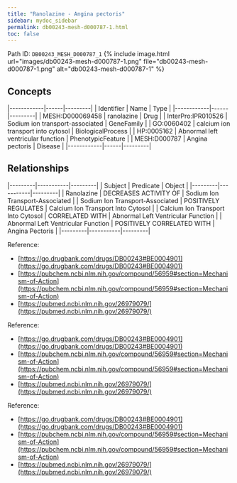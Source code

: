 ```yaml
---
title: "Ranolazine - Angina pectoris"
sidebar: mydoc_sidebar
permalink: db00243-mesh-d000787-1.html
toc: false 
---
```



Path ID: `DB00243_MESH_D000787_1`
{% include image.html url="images/db00243-mesh-d000787-1.png" file="db00243-mesh-d000787-1.png" alt="db00243-mesh-d000787-1" %}

## Concepts

|------------|------|---------|
| Identifier | Name | Type    |
|------------|------|---------|
| MESH:D000069458 | ranolazine | Drug |
| InterPro:IPR010526 | Sodium ion transport-associated | GeneFamily |
| GO:0060402 | calcium ion transport into cytosol | BiologicalProcess |
| HP:0005162 | Abnormal left ventricular function | PhenotypicFeature |
| MESH:D000787 | Angina pectoris | Disease |
|------------|------|---------|

## Relationships

|---------|-----------|---------|
| Subject | Predicate | Object  |
|---------|-----------|---------|
| Ranolazine | DECREASES ACTIVITY OF | Sodium Ion Transport-Associated |
| Sodium Ion Transport-Associated | POSITIVELY REGULATES | Calcium Ion Transport Into Cytosol |
| Calcium Ion Transport Into Cytosol | CORRELATED WITH | Abnormal Left Ventricular Function |
| Abnormal Left Ventricular Function | POSITIVELY CORRELATED WITH | Angina Pectoris |
|---------|-----------|---------|

Reference: 
  - [https://go.drugbank.com/drugs/DB00243#BE0004901](https://go.drugbank.com/drugs/DB00243#BE0004901)
  - [https://pubchem.ncbi.nlm.nih.gov/compound/56959#section=Mechanism-of-Action](https://pubchem.ncbi.nlm.nih.gov/compound/56959#section=Mechanism-of-Action)
  - [https://pubmed.ncbi.nlm.nih.gov/26979079/](https://pubmed.ncbi.nlm.nih.gov/26979079/)

Reference: 
  - [https://go.drugbank.com/drugs/DB00243#BE0004901](https://go.drugbank.com/drugs/DB00243#BE0004901)
  - [https://pubchem.ncbi.nlm.nih.gov/compound/56959#section=Mechanism-of-Action](https://pubchem.ncbi.nlm.nih.gov/compound/56959#section=Mechanism-of-Action)
  - [https://pubmed.ncbi.nlm.nih.gov/26979079/](https://pubmed.ncbi.nlm.nih.gov/26979079/)

Reference: 
  - [https://go.drugbank.com/drugs/DB00243#BE0004901](https://go.drugbank.com/drugs/DB00243#BE0004901)
  - [https://pubchem.ncbi.nlm.nih.gov/compound/56959#section=Mechanism-of-Action](https://pubchem.ncbi.nlm.nih.gov/compound/56959#section=Mechanism-of-Action)
  - [https://pubmed.ncbi.nlm.nih.gov/26979079/](https://pubmed.ncbi.nlm.nih.gov/26979079/)
